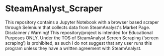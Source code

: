 # SteamAnalyst_Scraper
This repository contains a Jupyter Notebook with a browser based scraper through Selenium that collects data from SteamAnalyst's Market Page.
Disclaimer / Warning! This repository/project is intended for Educational Purposes ONLY. Under the TOS of SteamAnalyst Screen Scraping  (‘screen scraping’) is prohibited, as such I do not suggest that any user runs this program unless they have a written agreement with SteamAnalyst.

